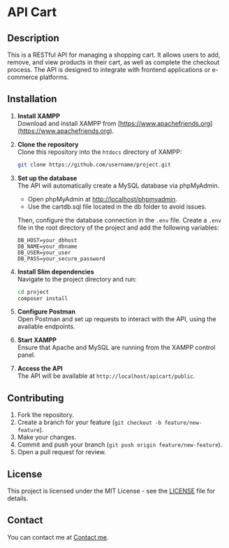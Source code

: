 # API Cart
## Description
This is a RESTful API for managing a shopping cart. It allows users to add, remove, and view products in their cart, as well as complete the checkout process. The API is designed to integrate with frontend applications or e-commerce platforms.

## Installation

1. **Install XAMPP**  
   Download and install XAMPP from [https://www.apachefriends.org](https://www.apachefriends.org).

2. **Clone the repository**  
   Clone this repository into the `htdocs` directory of XAMPP:
   ```bash
   git clone https://github.com/username/project.git
   ```

3. **Set up the database**  
   The API will automatically create a MySQL database via phpMyAdmin.  
   - Open phpMyAdmin at [http://localhost/phpmyadmin](http://localhost/phpmyadmin).
   - Use the cartdb.sql file located in the db folder to avoid issues.
   
   Then, configure the database connection in the `.env` file. Create a `.env` file in the root directory of the project and add the following variables:
   ```dotenv
   DB_HOST=your_dbhost
   DB_NAME=your_dbname
   DB_USER=your_user
   DB_PASS=your_secure_password
   ```

4. **Install Slim dependencies**  
   Navigate to the project directory and run:
   ```bash
   cd project
   composer install
   ```

5. **Configure Postman**  
   Open Postman and set up requests to interact with the API, using the available endpoints.

6. **Start XAMPP**  
   Ensure that Apache and MySQL are running from the XAMPP control panel.

7. **Access the API**  
   The API will be available at `http://localhost/apicart/public`.

## Contributing

1. Fork the repository.
2. Create a branch for your feature (`git checkout -b feature/new-feature`).
3. Make your changes.
4. Commit and push your branch (`git push origin feature/new-feature`).
5. Open a pull request for review.

## License
This project is licensed under the MIT License - see the [LICENSE](LICENSE) file for details.

## Contact
You can contact me at [Contact me](mailto:kperez2609@gmail.com).